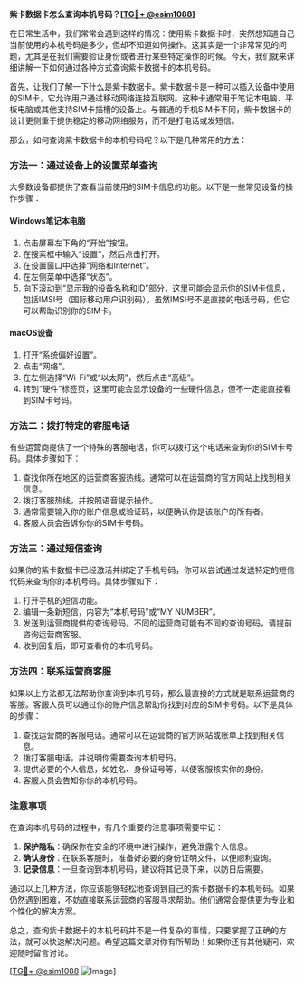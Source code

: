 **紫卡数据卡怎么查询本机号码？[[TG💪+ @esim1088](https://t.me/s/esim1088)]**

在日常生活中，我们常常会遇到这样的情况：使用紫卡数据卡时，突然想知道自己当前使用的本机号码是多少，但却不知道如何操作。这其实是一个非常常见的问题，尤其是在我们需要验证身份或者进行某些特定操作的时候。今天，我们就来详细讲解一下如何通过各种方式查询紫卡数据卡的本机号码。

首先，让我们了解一下什么是紫卡数据卡。紫卡数据卡是一种可以插入设备中使用的SIM卡，它允许用户通过移动网络连接互联网。这种卡通常用于笔记本电脑、平板电脑或其他支持SIM卡插槽的设备上。与普通的手机SIM卡不同，紫卡数据卡的设计更侧重于提供稳定的移动网络服务，而不是打电话或发短信。

那么，如何查询紫卡数据卡的本机号码呢？以下是几种常用的方法：

### 方法一：通过设备上的设置菜单查询

大多数设备都提供了查看当前使用的SIM卡信息的功能。以下是一些常见设备的操作步骤：

#### Windows笔记本电脑
1. 点击屏幕左下角的“开始”按钮。
2. 在搜索框中输入“设置”，然后点击打开。
3. 在设置窗口中选择“网络和Internet”。
4. 在左侧菜单中选择“状态”。
5. 向下滚动到“显示我的设备名称和ID”部分，这里可能会显示你的SIM卡信息，包括IMSI号（国际移动用户识别码）。虽然IMSI号不是直接的电话号码，但它可以帮助识别你的SIM卡。

#### macOS设备
1. 打开“系统偏好设置”。
2. 点击“网络”。
3. 在左侧选择“Wi-Fi”或“以太网”，然后点击“高级”。
4. 转到“硬件”标签页，这里可能会显示设备的一些硬件信息，但不一定能直接看到SIM卡号码。

### 方法二：拨打特定的客服电话

有些运营商提供了一个特殊的客服电话，你可以拨打这个电话来查询你的SIM卡号码。具体步骤如下：

1. 查找你所在地区的运营商客服热线。通常可以在运营商的官方网站上找到相关信息。
2. 拨打客服热线，并按照语音提示操作。
3. 通常需要输入你的账户信息或验证码，以便确认你是该账户的所有者。
4. 客服人员会告诉你你的SIM卡号码。

### 方法三：通过短信查询

如果你的紫卡数据卡已经激活并绑定了手机号码，你可以尝试通过发送特定的短信代码来查询你的本机号码。具体步骤如下：

1. 打开手机的短信功能。
2. 编辑一条新短信，内容为“本机号码”或“MY NUMBER”。
3. 发送到运营商提供的查询号码。不同的运营商可能有不同的查询号码，请提前咨询运营商客服。
4. 收到回复后，即可查看你的本机号码。

### 方法四：联系运营商客服

如果以上方法都无法帮助你查询到本机号码，那么最直接的方式就是联系运营商的客服。客服人员可以通过你的账户信息帮助你找到对应的SIM卡号码。以下是具体的步骤：

1. 查找运营商的客服电话。通常可以在运营商的官方网站或账单上找到相关信息。
2. 拨打客服电话，并说明你需要查询本机号码。
3. 提供必要的个人信息，如姓名、身份证号等，以便客服核实你的身份。
4. 客服人员会告知你你的本机号码。

### 注意事项

在查询本机号码的过程中，有几个重要的注意事项需要牢记：

1. **保护隐私**：确保你在安全的环境中进行操作，避免泄露个人信息。
2. **确认身份**：在联系客服时，准备好必要的身份证明文件，以便顺利查询。
3. **记录信息**：一旦查询到本机号码，建议将其记录下来，以防日后需要。

通过以上几种方法，你应该能够轻松地查询到自己的紫卡数据卡的本机号码。如果仍然遇到困难，不妨直接联系运营商的客服寻求帮助。他们通常会提供更为专业和个性化的解决方案。

总之，查询紫卡数据卡的本机号码并不是一件复杂的事情，只要掌握了正确的方法，就可以快速解决问题。希望这篇文章对你有所帮助！如果你还有其他疑问，欢迎随时留言讨论。

[[TG💪+ @esim1088](https://t.me/s/esim1088) ![Image](https://i.postimg.cc/4NQfJmqS/Snipaste-2025-05-13-00-14-12.png)]